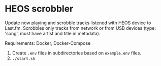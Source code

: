 # HEOS scrobbler

Update now playing and scrobble tracks listened with HEOS device to Last.fm. Scrobbles only tracks from network or from USB devices (type: 'song', must have artist and title in metadata).

Requirements: Docker, Docker-Compose

1. Create `.env` files in subdirectories based on `example.env` files.
2. `./start.sh`
